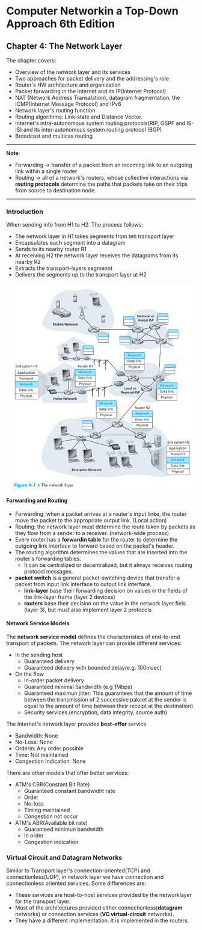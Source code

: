 # Computer Networkin a Top-Down Approach 6th Edition
## Chapter 4: The Network Layer
The chapter covers:
* Overview of the network layer and its services
* Two approaches for packet delivery and the addressing's role
* Router's HW architecture and organization
* Packet forwarding in the Internet and its IP(Internet Protocol)
* NAT (Network Address Transalation), datagram fragmentation, the ICMP(Internet Message Protocol) and IPv6
* Network layer's routing function
* Routing algorithms: Link-state and Distance Vector.
* Internet's intra-autonomous system routing protocols(RIP, OSPF and IS-IS) and its inter-autonomous system routing protocol (BGP)
* Broadcast and multicas routing
--- 
**Note**:
* Forwarding -> transfer of a packet from an incoming link to an outgoing link within a single router
* Routing -> all of a network's routers, whose collective interactions via **routing protocols** determine the paths that packets take on their trips from source to destination node.
---
### Introduction
When sending info from H1 to H2. The process follows:
* The network layer in H1 takes segments from teh transport layer
* Encapsulates each segment into a datagram
* Sends to its nearby router R1
* At receiving H2 the network layer receives the datagrams from its nearby R2
* Extracts the transport-layers segmennt
* Delivers the segments up to the transport layer at H2

![](img/2022-02-06-12-15-28.png)

#### Forwarding and Routing 
* Forwarding: when a packet arrives at a router's input linke, the router move the packet to the appropriate output link. (Local action)
* Routing: the network layer must determine the route taken by packets as they flow from a sender to a receiver. (network-wide process)
* Every router has a **forwardin table** for the router to determine the outgoing link interface to forward based on the packet's header.
* The routing algorithm determines the values that are inserted into the router's forwarding tables.
	* It can be centralized or decentralized, but it always receives routing protocol messages.
* **packet switch** is a general packet-switching device that transfer a packet from input link interface to output link interface.
	* **link-layer** base their forwarding decision on values in the fields of the link-layer frame (layer 2 devices)
	* **routers** base their decision on the value in the network layer fiels (layer 3), but must also implement layer 2 protocols
#### Network Service Models
The **network service model** defines the characteristics of end-to-end transport of packets.
The network layer can provide different services:
* In the sending host
	* Guaranteed delivery
	* Guaranteed delivery with bounded delay(e.g. 100msec)
* On the flow
	* In-order packet delivery
	* Guaranteed minimal bandwidth (e.g 1Mbps)
	* Guaranteed maximun jitter: This guarantees that the amount of time between the transmission of 2 successive pakcet at the sender is equal to the amount of time between their receipt at the destination)
	* Security services.(encryption, data integrity, source auth)

The Internet's network layer provides **best-effor** service
* Bandwidth: None
* No-Loss: None
* Orderin: Any order possible
* Time: Not maintained
* Congestion Indication: None

There are other models that offer better services:
* ATM's CBR(Constant Bit Rate)
	* Guaranteed constant bandwidht rate
	* Order
	* No-loss
	* Timing maintained
	* Congestion not occur
* ATM's ABR(Available bit rate)
	* Guaranteed minimun bandwidth
	* In order
	* Congestion indication
### Virtual Circuit and Datagram Networks
Similar to Transport layer's connection-oriented(TCP) and connectionless(UDP), in network layer we have connection and connectionless oriented services. Some differences are:
* These services are host-to-host services provided by the networklayer for the transport layer.
* Most of the architectures provided either connectionless(**datagram** networks) or connection services (**VC virtual-circuit** networks).
* They have a different implementation. It is implemented in the routers.

